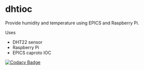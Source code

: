# dhtioc

Provide humidity and temperature using EPICS and Raspberry Pi.

Uses

*   DHT22 sensor
*   Raspberry Pi
*   EPICS caproto IOC

[![Codacy Badge](https://api.codacy.com/project/badge/Grade/1411c74b1b8a4edb8ec70437339ad2b5)](https://app.codacy.com/manual/prjemian/dhtioc?utm_source=github.com&utm_medium=referral&utm_content=prjemian/dhtioc&utm_campaign=Badge_Grade_Dashboard)
